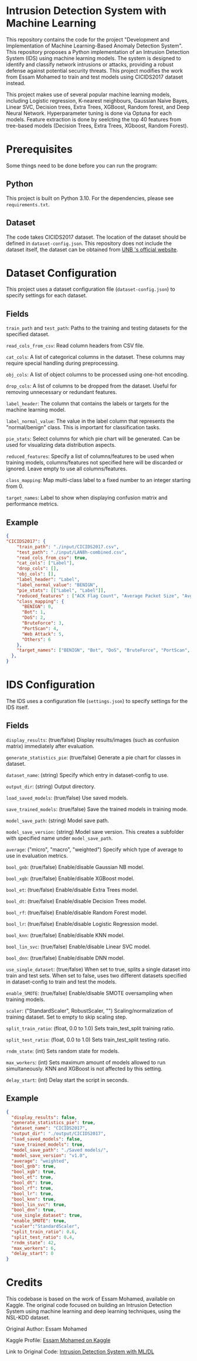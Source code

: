 # Intrusion Detection System with Machine Learning
This repository contains the code for the project "Development and Implementation of Machine Learning-Based Anomaly Detection System". This repository proposes a Python implementation of an Intrusion Detection System (IDS) using machine learning models. The system is designed to identify and classify network intrusions or attacks, providing a robust defense against potential security threats. This project modifies the work from Essam Mohamed to train and test models using CICIDS2017 dataset instead.

This project makes use of several popular machine learning models, including Logistic regression, K-nearest neighbours, Gaussian Naive Bayes, Linear SVC, Decision trees, Extra Trees, XGBoost, Random forest, and Deep Neural Network. Hyperparameter tuning is done via Optuna for each models. Feature extraction is done by seelcting the top 40 features from tree-based models (Decision Trees, Extra Trees, XGboost, Random Forest).

# Prerequisites
Some things need to be done before you can run the program:

## Python
This project is built on Python 3.10. For the dependencies, please see `requirements.txt`.

## Dataset
The code takes CICIDS2017 dataset. The location of the dataset should be defined in `dataset-config.json`. This repository does not include the dataset itself, the dataset can be obtained from [UNB 's official website](https://www.unb.ca/cic/datasets/ids-2017.html). 

# Dataset Configuration
This project uses a dataset configuration file (`dataset-config.json`) to specify settings for each dataset. 

## Fields

`train_path` and `test_path`: Paths to the training and testing datasets for the specified dataset.

`read_cols_from_csv`: Read column headers from CSV file.

`cat_cols`: A list of categorical columns in the dataset. These columns may require special handling during preprocessing.

`obj_cols`: A list of object columns to be processed using one-hot encoding.

`drop_cols`: A list of columns to be dropped from the dataset. Useful for removing unnecessary or redundant features.

`label_header`: The column that contains the labels or targets for the machine learning model.

`label_normal_value`: The value in the label column that represents the "normal/benign" class. This is important for classification tasks.

`pie_stats`: Select columns for which pie chart will be generated. Can be used for visualizing data distribution aspects.

`reduced_features`: Specify a list of columns/features to be used when training models, columns/features not specified here will be discarded or ignored. Leave empty to use all columns/features. 

`class_mapping`: Map multi-class label to a fixed number to an integer starting from 0. 

`target_names`: Label to show when displaying confusion matrix and performance metrics.


## Example

```json
{
"CICIDS2017": {
    "train_path": "./input/CICIDS2017.csv",
    "test_path": "./input/LAN8h-combined.csv",
    "read_cols_from_csv": true,
    "cat_cols": ["Label"],
    "drop_cols": [],
    "obj_cols": [],
    "label_header": "Label",
    "label_normal_value": "BENIGN",
    "pie_stats": [["Label", "Label"]],
    "reduced_features" : ["ACK Flag Count", "Average Packet Size", "Avg Bwd Segment Size"],
    "class_mapping": {
      "BENIGN": 0,
      "Bot": 1,
      "DoS": 2,
      "BruteForce": 3,
      "PortScan": 4,
      "Web Attack": 5,
      "Others": 6
    },
    "target_names": ["BENIGN", "Bot", "DoS", "BruteForce", "PortScan", "Web Attack", "Others"]
  },
}
```

# IDS Configuration
The IDS uses a configuration file (`settings.json`) to specify settings for the IDS itself. 

## Fields
  `display_results`: (true/false) Display results/images (such as confusion matrix) immediately after evaluation.

  `generate_statistics_pie`: (true/false) Generate a pie chart for classes in dataset.
  
  `dataset_name`: (string) Specify which entry in dataset-config to use.
  
  `output_dir`: (string) Output directory.
  
  `load_saved_models`: (true/false) Use saved models.
  
  `save_trained_models`: (true/false) Save the trained models in training mode.
  
  `model_save_path`: (string) Model save path.
  
  `model_save_version`: (string) Model save version. This creates a subfolder with specified name under `model_save_path`.
  
  `average`: ("micro", "macro", "weighted") Specify which type of average to use in evaluation metrics.
  
  `bool_gnb`: (true/false) Enable/disable Gaussian NB model.
  
  `bool_xgb`: (true/false) Enable/disable XGBoost model.
  
  `bool_et`: (true/false) Enable/disable Extra Trees model.
  
  `bool_dt`: (true/false) Enable/disable Decision Trees model.
  
  `bool_rf`: (true/false) Enable/disable Random Forest model.
  
  `bool_lr`: (true/false) Enable/disable Logistic Regression model.
  
  `bool_knn`: (true/false) Enable/disable KNN model.
  
  `bool_lin_svc`: (true/false) Enable/disable Linear SVC model.
  
  `bool_dnn`: (true/false) Enable/disable DNN model.
  
  `use_single_dataset`: (true/false) When set to true, splits a single dataset into train and test sets. When set to false, uses two different datasets specified in dataset-config to train and test the models.
  
  `enable_SMOTE`: (true/false) Enable/disable SMOTE oversampling when training models.
  
  `scaler`: ("StandardScaler", RobustScaler, "") Scaling/normalization of training dataset. Set to empty to skip scaling step. 
  
  `split_train_ratio`: (float, 0.0 to 1.0) Sets train_test_split training ratio.
  
  `split_test_ratio`: (float, 0.0 to 1.0) Sets train_test_split testing ratio.
  
  `rndm_state`: (int) Sets random state for models.
  
  `max_workers`: (int) Sets maximum amount of models allowed to run simultaneously. KNN and XGBoost is not affected by this setting.
  
  `delay_start`: (int) Delay start the script in seconds.


## Example
```json
{
  "display_results": false,
  "generate_statistics_pie": true,
  "dataset_name": "CICIDS2017",
  "output_dir": "./output/CICIDS2017",
  "load_saved_models": false,
  "save_trained_models": true,
  "model_save_path": "./Saved models/",
  "model_save_version": "v1.0",
  "average": "weighted",
  "bool_gnb": true,
  "bool_xgb": true,
  "bool_et": true,
  "bool_dt": true,
  "bool_rf": true,
  "bool_lr": true,
  "bool_knn": true,
  "bool_lin_svc": true,
  "bool_dnn": true,
  "use_single_dataset": true,
  "enable_SMOTE": true,
  "scaler":"StandardScaler",
  "split_train_ratio": 0.6,
  "split_test_ratio": 0.4,
  "rndm_state": 42,
  "max_workers": 6,
  "delay_start": 0
}
```


# Credits
This codebase is based on the work of Essam Mohamed, available on Kaggle. The original code focused on building an Intrusion Detection System using machine learning and deep learning techniques, using the NSL-KDD dataset.

Original Author: Essam Mohamed

Kaggle Profile: [Essam Mohamed on Kaggle](https://www.kaggle.com/code/essammohamed4320)

Link to Original Code: [Intrusion Detection System with ML/DL](https://www.kaggle.com/code/essammohamed4320/intrusion-detection-system-with-ml-dl)
